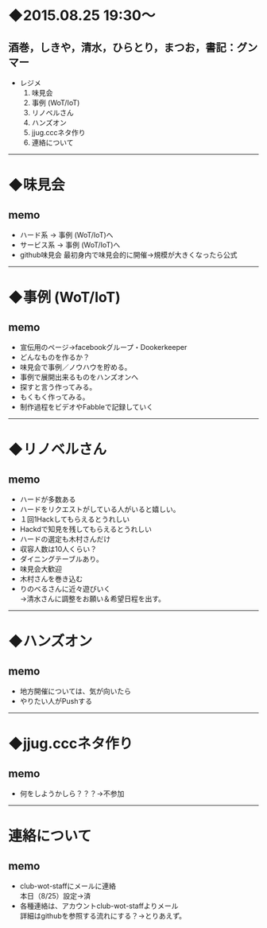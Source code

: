 # ◆2015.08.25 19:30～
## 酒巻，しきや，清水，ひらとり，まつお，書記：グンマー
- レジメ
  1. 味見会
  1. 事例 (WoT/IoT)
  1. リノベルさん
  1. ハンズオン
  1. jjug.cccネタ作り
  1. 連絡について

----

# ◆味見会
## memo
- ハード系 → 事例 (WoT/IoT)へ
- サービス系 → 事例 (WoT/IoT)へ 
- github味見会
  最初身内で味見会的に開催→規模が大きくなったら公式
----

# ◆事例 (WoT/IoT)
## memo
- 宣伝用のページ→facebookグループ・Dookerkeeper
- どんなものを作るか？
- 味見会で事例／ノウハウを貯める。
- 事例で展開出来るものをハンズオンへ
- 探すと言う作ってみる。
- もくもく作ってみる。
- 制作過程をビデオやFabbleで記録していく

----

# ◆リノベルさん
## memo
- ハードが多数ある
- ハードをリクエストがしている人がいると嬉しい。
- １回1Hackしてもらえるとうれしい
- Hackdで知見を残してもらえるとうれしい
- ハードの選定も木村さんだけ
- 収容人数は10人くらい？
- ダイニングテーブルあり。
- 味見会大歓迎
- 木村さんを巻き込む
- りのべるさんに近々遊びいく  
  →清水さんに調整をお願い＆希望日程を出す。

----

# ◆ハンズオン
## memo
- 地方開催については、気が向いたら
- やりたい人がPushする

----

# ◆jjug.cccネタ作り
## memo
- 何をしようかしら？？？→不参加

----

# 連絡について
## memo
- club-wot-staffにメールに連絡  
  本日（8/25）設定→済
- 各種連絡は、アカウントclub-wot-staffよりメール  
  詳細はgithubを参照する流れにする？→とりあえず。
